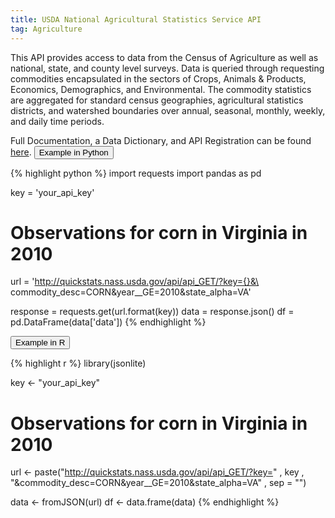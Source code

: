 ```yaml
---
title: USDA National Agricultural Statistics Service API
tag: Agriculture
---
```


This API provides access to data from the Census of Agriculture as well as national, state, and county level surveys. Data is queried through requesting commodities encapsulated in the sectors of Crops, Animals & Products, Economics, Demographics, and Environmental. The commodity statistics are aggregated for standard census geographies, agricultural statistics districts, and watershed boundaries over annual, seasonal, monthly, weekly, and daily time periods. 

Full Documentation, a Data Dictionary, and API Registration can be found [here](https://quickstats.nass.usda.gov/api).
<button data-toggle="collapse" data-target="#nass-python" type="button" class="btn btn-secondary btn-lg btn-block">Example in Python</button>
<div id="nass-python" class="collapse">
{% highlight python %}
import requests
import pandas as pd

key = 'your_api_key'

# Observations for corn in Virginia in 2010
url = 'http://quickstats.nass.usda.gov/api/api_GET/?key={}&\
       commodity_desc=CORN&year__GE=2010&state_alpha=VA'

response = requests.get(url.format(key))
data = response.json()
df = pd.DataFrame(data['data'])
{% endhighlight %}
</div>

<button data-toggle="collapse" data-target="#nass-r" type="button" class="btn btn-secondary btn-lg btn-block">Example in R</button>
<div id="nass-r" class="collapse">
{% highlight r %}
library(jsonlite)

key <- "your_api_key"

# Observations for corn in Virginia in 2010
url <- paste("http://quickstats.nass.usda.gov/api/api_GET/?key="
           , key
           , "&commodity_desc=CORN&year__GE=2010&state_alpha=VA"
           , sep = "")

data <- fromJSON(url)
df <- data.frame(data)
{% endhighlight %}
</div>
